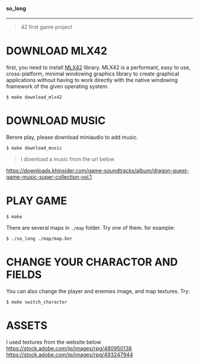 #### so_long
___
> 42 first game project

# DOWNLOAD MLX42

first, you need to install [MLX42](https://github.com/codam-coding-college/MLX42) library.
MLX42 is a performant, easy to use, cross-platform, minimal windowing graphics library to create graphical applications without having to work directly with the native windowing framework of the given operating system.

```shell
$ make download_mlx42
```

# DOWNLOAD MUSIC

Berore play, please download miniaudio to add music.

```shell
$ make download_music
```

> I download a music from the url below

https://downloads.khinsider.com/game-soundtracks/album/dragon-quest-game-music-super-collection-vol.1


# PLAY GAME

```shell
$ make
```

There are several maps in `./map` folder. Try one of them.
for example:

```shell
$ ./so_long ./map/map.ber
```

# CHANGE YOUR CHARACTOR AND FIELDS

You can also change the player and enemies image, and map textures.
Try:

```shell
$ make switch_charactor
```

# ASSETS

I used textures from the website below
https://stock.adobe.com/jp/images/rpg/480950138
https://stock.adobe.com/jp/images/rpg/493247944

